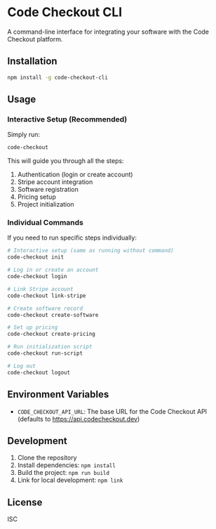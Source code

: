 # Code Checkout CLI

A command-line interface for integrating your software with the Code Checkout platform.

## Installation

```bash
npm install -g code-checkout-cli
```

## Usage

### Interactive Setup (Recommended)

Simply run:

```bash
code-checkout
```

This will guide you through all the steps:

1. Authentication (login or create account)
2. Stripe account integration
3. Software registration
4. Pricing setup
5. Project initialization

### Individual Commands

If you need to run specific steps individually:

```bash
# Interactive setup (same as running without command)
code-checkout init

# Log in or create an account
code-checkout login

# Link Stripe account
code-checkout link-stripe

# Create software record
code-checkout create-software

# Set up pricing
code-checkout create-pricing

# Run initialization script
code-checkout run-script

# Log out
code-checkout logout
```

## Environment Variables

- `CODE_CHECKOUT_API_URL`: The base URL for the Code Checkout API (defaults to https://api.codecheckout.dev)

## Development

1. Clone the repository
2. Install dependencies: `npm install`
3. Build the project: `npm run build`
4. Link for local development: `npm link`

## License

ISC

